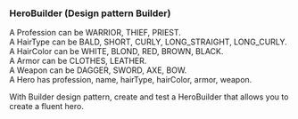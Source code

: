 ### HeroBuilder (Design pattern Builder)
A Profession can be WARRIOR, THIEF, PRIEST.<br/>
A HairType can be BALD, SHORT, CURLY, LONG_STRAIGHT, LONG_CURLY.<br/>
A HairColor can be WHITE, BLOND, RED, BROWN, BLACK.<br/>
A Armor can be CLOTHES, LEATHER.<br/>
A Weapon can be DAGGER, SWORD, AXE, BOW.<br/>
A Hero has profession, name, hairType, hairColor, armor, weapon.<br/>

With Builder design pattern, create and test a HeroBuilder that allows you to create a fluent hero.<br/>
